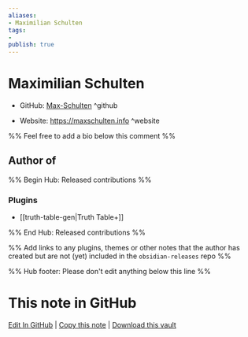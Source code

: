 ```yaml
---
aliases:
- Maximilian Schulten
tags:
- 
publish: true
---
```


# Maximilian Schulten

- GitHub: [Max-Schulten](https://github.com/Max-Schulten/) ^github
<!-- - Discord: `@` ^discord-->
- Website: <https://maxschulten.info> ^website
<!-- - [[Publish sites|Publish site]]: <https://> ^publish-->

%% Feel free to add a bio below this comment %%


## Author of

%% Begin Hub: Released contributions %%
### Plugins
- [[truth-table-gen|Truth Table+]]

%% End Hub: Released contributions %%

%% Add links to any plugins, themes or other notes that the author has created but are not (yet) included in the `obsidian-releases` repo %%

<!--
### Unlisted plugins
-->

<!--
### Others
-->

<!--
## Sponsor this author
-->

<!-- - [[GitHub sponsors]]: [Sponsor @Max-Schulten on GitHub Sponsors](https://github.com/sponsors/Max-Schulten) ^github-sponsor-->
<!-- - [[Buy me a coffee]]: <https://> ^buy-me-a-coffee-->
<!-- - [[PayPal]]: <https://> ^paypal-->
<!-- - [[Patreon]]: <https://> ^patreon-->

<!--
## Follow this author
-->

<!-- - [[YouTube Channels|On YouTube]]: <https://> ^youtube-->
<!-- - Twitter: <https://> ^twitter-->
<!-- - ... -->

%% Hub footer: Please don't edit anything below this line %%

# This note in GitHub

<span class="git-footer">[Edit In GitHub](https://github.dev/obsidian-community/obsidian-hub/blob/main/01%20-%20Community/People/Max-Schulten.md "git-hub-edit-note") | [Copy this note](https://raw.githubusercontent.com/obsidian-community/obsidian-hub/main/01%20-%20Community/People/Max-Schulten.md "git-hub-copy-note") | [Download this vault](https://github.com/obsidian-community/obsidian-hub/archive/refs/heads/main.zip "git-hub-download-vault") </span>
